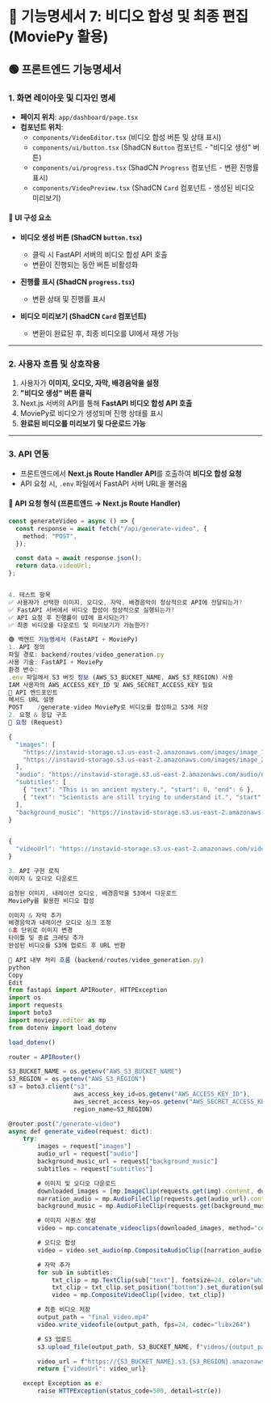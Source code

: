 # 📌 기능명세서 7: 비디오 합성 및 최종 편집 (MoviePy 활용)

## 🟢 프론트엔드 기능명세서

### 1. 화면 레이아웃 및 디자인 명세

- **페이지 위치**: `app/dashboard/page.tsx`
- **컴포넌트 위치**:
  - `components/VideoEditor.tsx` (비디오 합성 버튼 및 상태 표시)
  - `components/ui/button.tsx` (ShadCN `Button` 컴포넌트 - "비디오 생성" 버튼)
  - `components/ui/progress.tsx` (ShadCN `Progress` 컴포넌트 - 변환 진행률 표시)
  - `components/VideoPreview.tsx` (ShadCN `Card` 컴포넌트 - 생성된 비디오 미리보기)

#### 📍 UI 구성 요소

- **비디오 생성 버튼 (ShadCN `button.tsx`)**

  - 클릭 시 FastAPI 서버의 비디오 합성 API 호출
  - 변환이 진행되는 동안 버튼 비활성화

- **진행률 표시 (ShadCN `progress.tsx`)**

  - 변환 상태 및 진행률 표시

- **비디오 미리보기 (ShadCN `Card` 컴포넌트)**
  - 변환이 완료된 후, 최종 비디오를 UI에서 재생 가능

---

### 2. 사용자 흐름 및 상호작용

1. 사용자가 **이미지, 오디오, 자막, 배경음악을 설정**
2. **"비디오 생성" 버튼 클릭**
3. Next.js 서버의 API를 통해 **FastAPI 비디오 합성 API 호출**
4. MoviePy로 비디오가 생성되며 진행 상태를 표시
5. **완료된 비디오를 미리보기 및 다운로드 가능**

---

### 3. API 연동

- 프론트엔드에서 **Next.js Route Handler API**를 호출하여 **비디오 합성 요청**
- API 요청 시, `.env` 파일에서 FastAPI 서버 URL을 불러옴

#### 📍 API 요청 형식 (프론트엔드 → Next.js Route Handler)

```ts
const generateVideo = async () => {
  const response = await fetch("/api/generate-video", {
    method: "POST",
  });

  const data = await response.json();
  return data.videoUrl;
};


4. 테스트 항목
✅ 사용자가 선택한 이미지, 오디오, 자막, 배경음악이 정상적으로 API에 전달되는가?
✅ FastAPI 서버에서 비디오 합성이 정상적으로 실행되는가?
✅ API 요청 후 진행률이 UI에 표시되는가?
✅ 최종 비디오를 다운로드 및 미리보기가 가능한가?

🟢 백엔드 기능명세서 (FastAPI + MoviePy)
1. API 정의
파일 경로: backend/routes/video_generation.py
사용 기술: FastAPI + MoviePy
환경 변수:
.env 파일에서 S3 버킷 정보 (AWS_S3_BUCKET_NAME, AWS_S3_REGION) 사용
IAM 사용자의 AWS_ACCESS_KEY_ID 및 AWS_SECRET_ACCESS_KEY 필요
📍 API 엔드포인트
메서드	URL	설명
POST	/generate-video	MoviePy로 비디오를 합성하고 S3에 저장
2. 요청 & 응답 구조
📍 요청 (Request)

{
  "images": [
    "https://instavid-storage.s3.us-east-2.amazonaws.com/images/image_1.png",
    "https://instavid-storage.s3.us-east-2.amazonaws.com/images/image_2.png"
  ],
  "audio": "https://instavid-storage.s3.us-east-2.amazonaws.com/audio/narration.mp3",
  "subtitles": [
    { "text": "This is an ancient mystery.", "start": 0, "end": 6 },
    { "text": "Scientists are still trying to understand it.", "start": 6, "end": 12 }
  ],
  "background_music": "https://instavid-storage.s3.us-east-2.amazonaws.com/background/music.mp3"
}


{
  "videoUrl": "https://instavid-storage.s3.us-east-2.amazonaws.com/videos/final_video.mp4"
}

3. API 구현 로직
이미지 & 오디오 다운로드

요청된 이미지, 내레이션 오디오, 배경음악을 S3에서 다운로드
MoviePy를 활용한 비디오 합성

이미지 & 자막 추가
배경음악과 내레이션 오디오 싱크 조정
6초 단위로 이미지 변경
타이틀 및 종료 크레딧 추가
완성된 비디오를 S3에 업로드 후 URL 반환

📍 API 내부 처리 흐름 (backend/routes/video_generation.py)
python
Copy
Edit
from fastapi import APIRouter, HTTPException
import os
import requests
import boto3
import moviepy.editor as mp
from dotenv import load_dotenv

load_dotenv()

router = APIRouter()

S3_BUCKET_NAME = os.getenv("AWS_S3_BUCKET_NAME")
S3_REGION = os.getenv("AWS_S3_REGION")
s3 = boto3.client("s3",
                  aws_access_key_id=os.getenv("AWS_ACCESS_KEY_ID"),
                  aws_secret_access_key=os.getenv("AWS_SECRET_ACCESS_KEY"),
                  region_name=S3_REGION)

@router.post("/generate-video")
async def generate_video(request: dict):
    try:
        images = request["images"]
        audio_url = request["audio"]
        background_music_url = request["background_music"]
        subtitles = request["subtitles"]

        # 이미지 및 오디오 다운로드
        downloaded_images = [mp.ImageClip(requests.get(img).content, duration=6) for img in images]
        narration_audio = mp.AudioFileClip(requests.get(audio_url).content)
        background_music = mp.AudioFileClip(requests.get(background_music_url).content)

        # 이미지 시퀀스 생성
        video = mp.concatenate_videoclips(downloaded_images, method="compose")

        # 오디오 합성
        video = video.set_audio(mp.CompositeAudioClip([narration_audio, background_music.volumex(0.3)]))

        # 자막 추가
        for sub in subtitles:
            txt_clip = mp.TextClip(sub["text"], fontsize=24, color="white")
            txt_clip = txt_clip.set_position("bottom").set_duration(sub["end"] - sub["start"])
            video = mp.CompositeVideoClip([video, txt_clip])

        # 최종 비디오 저장
        output_path = "final_video.mp4"
        video.write_videofile(output_path, fps=24, codec="libx264")

        # S3 업로드
        s3.upload_file(output_path, S3_BUCKET_NAME, f"videos/{output_path}")

        video_url = f"https://{S3_BUCKET_NAME}.s3.{S3_REGION}.amazonaws.com/videos/{output_path}"
        return {"videoUrl": video_url}

    except Exception as e:
        raise HTTPException(status_code=500, detail=str(e))
```
